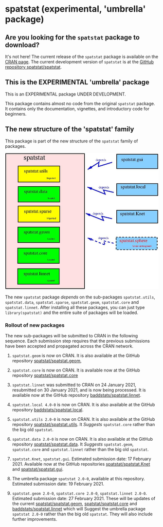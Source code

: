 # spatstat (experimental, 'umbrella' package)

## Are you looking for the `spatstat` package to download?

It's not here!
The current release of the `spatstat` package is available on 
the [CRAN page](https://cran.r-project.org/web/packages/spatstat).
The current development version of `spatstat` is at 
the [GitHub repository spatstat/spatstat](https://github.com/spatstat/spatstat).

## This is the EXPERIMENTAL 'umbrella' package

This is an EXPERIMENTAL package UNDER DEVELOPMENT.

This package contains almost no code from the original `spatstat` package.
It contains only the documentation, vignettes, and introductory
code for beginners.

## The new structure of the 'spatstat' family

This package is part of the new structure of the `spatstat` family of
packages.

![Spatstat pieces](RepoStuff/newspatstat.jpg)

The new `spatstat` package *depends* on the sub-packages `spatstat.utils`,
`spatstat.data`, `spatstat.sparse`, `spatstat.geom`, `spatstat.core`
and `spatstat.linnet`. After installing all these packages, you can just
type `library(spatstat)` and the entire suite of packages will be loaded.


### Rollout of new packages

The new sub-packages will be submitted to CRAN in the following sequence.
Each submission step requires that the previous submissions have been
accepted and propagated across the CRAN network.

1. `spatstat.geom` is now on CRAN.
It is also available at the GitHub repository
[spatstat/spatstat.geom](https://github.com/spatstat/spatstat.geom),

2. `spatstat.core` is now on CRAN.
It is available now at the GitHub repository
[spatstat/spatstat.core](https://github.com/spatstat/spatstat.core)

3. `spatstat.linnet` was submitted to CRAN on 24 January 2021,
resubmitted on 30 January 2021, and is now being processed.
It is available now at the GitHub repository
[baddstats/spatstat.linnet](https://github.com/baddstats/spatstat.linnet).

4. `spatstat.local 4.0-0` is now on CRAN.
It is also available at the GitHub repository
[baddstats/spatstat.local](https://github.com/baddstats/spatstat.local).

5. `spatstat.utils 2.0-0` is now on CRAN.
It is also available at the GitHub repository
[spatstat/spatstat.utils](https://github.com/spatstat/spatstat.utils).
It _Suggests_ `spatstat.core` rather than the big old `spatstat`.

6. `spatstat.data 2.0-0` is now on CRAN.
It is also available at the GitHub repository
[spatstat/spatstat.data](https://github.com/spatstat/spatstat.data).
It _Suggests_ `spatstat.geom`, `spatstat.core` and `spatstat.linnet`
rather than the big old `spatstat`.

7. `spatstat.Knet`, `spatstat.gui`.
Estimated submission date: 17 February 2021.
Available now at the GitHub repositories
[spatstat/spatstat.Knet](https://github.com/spatstat/spatstat.Knet) and
[spatstat/spatstat.gui](https://github.com/spatstat/spatstat.gui).

7. The umbrella package `spatstat 2.0-0`, available at this repository.
Estimated submission date: 19 February 2021.

9. `spatstat.geom 2.0-0`, `spatstat.core 2.0-0`, `spatstat.linnet 2.0-0`.
Estimated submission date: 27 February 2021.
These will be updates of the current 
[spatstat/spatstat.geom](https://github.com/spatstat/spatstat.geom),
[spatstat/spatstat.core](https://github.com/spatstat/spatstat.core) and
[baddstats/spatstat.linnet](https://github.com/baddstats/spatstat.linnet)
which will Suggest the umbrella package `spatstat 2.0-0`
rather than the big old `spatstat`. They will also include further
improvements.

